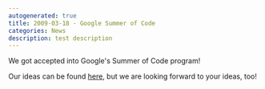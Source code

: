```yaml
---
autogenerated: true
title: 2009-03-18 - Google Summer of Code
categories: News
description: test description
---
```


We got accepted into Google's Summer of Code program!

Our ideas can be found [here](/events/SoC_2009_Ideas), but we are looking forward to your ideas, too!


